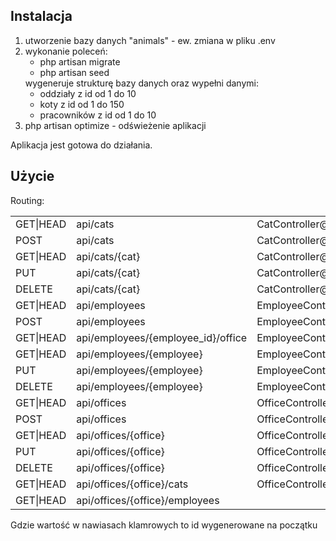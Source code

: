 ## Instalacja
<ol>
<li>utworzenie bazy danych "animals" - ew. zmiana w pliku .env</li>
<li> wykonanie poleceń:
<ul>
<li>php artisan migrate</li>
<li>php artisan seed</li>
</ul>
wygeneruje strukturę bazy danych oraz wypełni danymi:
<ul>
<li>oddziały z id od 1 do 10</li>
<li>koty z id od 1 do 150</li>
<li>pracowników z id od 1 do 10</li>
</ul>
</li>
<li>php artisan optimize - odświeżenie aplikacji</li>
</ol>
Aplikacja jest gotowa do działania.

## Użycie
<p>Routing: </p>
<table>
<tr><td>GET|HEAD</td><td>api/cats</td><td>CatController@index</td></tr>
<tr><td>  POST    </td><td>api/cats</td><td>CatController@store</td></tr>
<tr><td>  GET|HEAD</td><td>api/cats/{cat}</td><td>CatController@show</td></tr>
<tr><td>  PUT     </td><td>api/cats/{cat}</td><td>CatController@update</td></tr>
<tr><td>  DELETE  </td><td>api/cats/{cat} </td><td>CatController@delete</td></tr>
<tr><td>  GET|HEAD</td><td>api/employees</td><td>EmployeeController@index</td></tr>
 <tr><td> POST    </td><td>api/employees</td><td>EmployeeController@store</td></tr>
 <tr><td> GET|HEAD</td><td>api/employees/{employee_id}/office </td><td>EmployeeController@showOffice</td></tr>
 <tr><td> GET|HEAD</td><td>api/employees/{employee}</td><td>EmployeeController@show</td></tr>
 <tr><td> PUT     </td><td>api/employees/{employee}</td><td>EmployeeController@update</td></tr>
 <tr><td> DELETE  </td><td>api/employees/{employee}</td><td>EmployeeController@delete</td></tr>
<tr><td>  GET|HEAD</td><td>api/offices</td><td>OfficeController@index</td></tr>
<tr><td>  POST    </td><td>api/offices</td><td>OfficeController@store</td></tr>
<tr><td>  GET|HEAD</td><td>api/offices/{office}</td><td>OfficeController@show</td></tr>
<tr><td>  PUT     </td><td>api/offices/{office} </td><td>OfficeController@update</td></tr>
 <tr><td> DELETE  </td><td>api/offices/{office} </td><td>OfficeController@delete</td></tr>
<tr><td>  GET|HEAD</td><td>api/offices/{office}/cats</td><td>OfficeController@showCats</td></tr>
 <tr><td> GET|HEAD</td><td>api/offices/{office}/employees</td></tr>

</table>
Gdzie wartość w nawiasach klamrowych to id wygenerowane na początku

